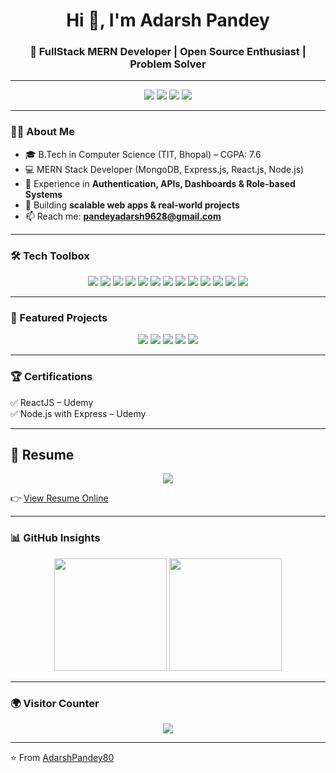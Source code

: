 <h1 align="center">Hi 👋, I'm Adarsh Pandey</h1>
<h3 align="center">🚀 FullStack MERN Developer | Open Source Enthusiast | Problem Solver</h3>

---

<p align="center">
  <a href="https://adarshpandey80.github.io/Portfolio/"><img src="https://img.shields.io/badge/🌐 Portfolio-000?style=for-the-badge&logo=vercel&logoColor=white" /></a>
  <a href="https://github.com/Adarshpandey80/Adarshpandey80/raw/main/assets/FullStackResume.pdf"><img src="https://img.shields.io/badge/📄 Download_Resume-blue?style=for-the-badge&logo=adobeacrobatreader&logoColor=white" /></a>
  <a href="https://www.linkedin.com/in/adarshpandey80/"><img src="https://img.shields.io/badge/🔗 LinkedIn-blue?style=for-the-badge&logo=linkedin&logoColor=white" /></a>
  <a href="mailto:pandeyadarsh9628@gmail.com"><img src="https://img.shields.io/badge/📧 Email-red?style=for-the-badge&logo=gmail&logoColor=white" /></a>
</p>

---

### 👨‍💻 About Me  
- 🎓 B.Tech in Computer Science (TIT, Bhopal) – CGPA: 7.6  
- 💻 MERN Stack Developer (MongoDB, Express.js, React.js, Node.js)  
- 🔐 Experience in **Authentication, APIs, Dashboards & Role-based Systems**  
- 🚀 Building **scalable web apps & real-world projects**  
- 📫 Reach me: **pandeyadarsh9628@gmail.com**

---

### 🛠️ Tech Toolbox  
<p align="center">
<img src="https://img.shields.io/badge/JavaScript-F7DF1E?style=for-the-badge&logo=javascript&logoColor=black" />
<img src="https://img.shields.io/badge/React-61DAFB?style=for-the-badge&logo=react&logoColor=black" />
<img src="https://img.shields.io/badge/Node.js-339933?style=for-the-badge&logo=node.js&logoColor=white" />
<img src="https://img.shields.io/badge/Express.js-000000?style=for-the-badge&logo=express&logoColor=white" />
<img src="https://img.shields.io/badge/MongoDB-47A248?style=for-the-badge&logo=mongodb&logoColor=white" />
<img src="https://img.shields.io/badge/TailwindCSS-38B2AC?style=for-the-badge&logo=tailwind-css&logoColor=white" />
<img src="https://img.shields.io/badge/Bootstrap-7952B3?style=for-the-badge&logo=bootstrap&logoColor=white" />
<img src="https://img.shields.io/badge/Material_UI-0081CB?style=for-the-badge&logo=mui&logoColor=white" />
<img src="https://img.shields.io/badge/Figma-F24E1E?style=for-the-badge&logo=figma&logoColor=white" />
<img src="https://img.shields.io/badge/GitHub-181717?style=for-the-badge&logo=github&logoColor=white" />
<img src="https://img.shields.io/badge/Jira-0052CC?style=for-the-badge&logo=jira&logoColor=white" />
<img src="https://img.shields.io/badge/Agile-2496ED?style=for-the-badge&logo=elasticstack&logoColor=white" />
<img src="https://img.shields.io/badge/Scrum-FF6F00?style=for-the-badge&logo=teams&logoColor=white" />
</p>


---

### 🚀 Featured Projects  
<p align="center">
  <a href="https://github.com/Adarshpandey80/worker-finder"><img src="https://img.shields.io/badge/👷 Worker Finder App-000?style=for-the-badge&logo=node.js&logoColor=white" /></a>
  <a href="https://github.com/Adarshpandey80/a-z-automobile"><img src="https://img.shields.io/badge/🚗 A-Z Automobile Platform-1E90FF?style=for-the-badge&logo=google-chrome&logoColor=white" /></a>
  <a href="https://github.com/Adarshpandey80/weather-forecast"><img src="https://img.shields.io/badge/🌦️ Weather Forecast App-32CD32?style=for-the-badge&logo=react&logoColor=white" /></a>
  <a href="https://github.com/Adarshpandey80/simon-sage-game"><img src="https://img.shields.io/badge/🎮 Simon Sage Game-FF4500?style=for-the-badge&logo=html5&logoColor=white" /></a>
  <a href="https://portfolio-three-beta-99.vercel.app"><img src="https://img.shields.io/badge/💼 Portfolio Website-8A2BE2?style=for-the-badge&logo=vercel&logoColor=white" /></a>
</p>

---

### 🏆 Certifications  
✅ ReactJS – Udemy  
✅ Node.js with Express – Udemy  

---

## 📄 Resume  
<p align="center">
  <a href="https://drive.google.com/file/d/1izxze6bibqye09l8vYawVoimupG4vLeK/view?usp=drive_link">
    <img src="https://img.shields.io/badge/📥 Download FullStack Resume-blue?style=for-the-badge&logo=adobeacrobatreader&logoColor=white" />
  </a>
</p>

👉 [View Resume Online](https://drive.google.com/file/d/1izxze6bibqye09l8vYawVoimupG4vLeK/view?usp=drive_link)

---

### 📊 GitHub Insights  
<p align="center">
  <img src="https://github-readme-stats.vercel.app/api?username=Adarshpandey80&show_icons=true&theme=radical" height="180px"/>
  <img src="https://github-readme-streak-stats.herokuapp.com/?user=Adarshpandey80&theme=radical" height="180px"/>
</p>

---

### 🌍 Visitor Counter  
<p align="center">
  <img src="https://komarev.com/ghpvc/?username=Adarshpandey80&label=Profile%20Views&color=blue&style=for-the-badge" />
</p>

---

⭐ From [AdarshPandey80](https://github.com/Adarshpandey80)
